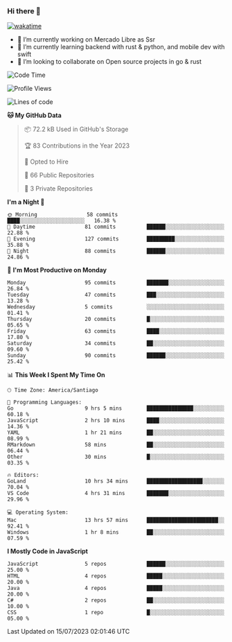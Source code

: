 ### Hi there 👋

[![wakatime](https://wakatime.com/badge/user/330beacb-fb27-4e32-bc38-f8f521bcf832.svg)](https://wakatime.com/@330beacb-fb27-4e32-bc38-f8f521bcf832)

- 🔭 I’m currently working on Mercado Libre as Ssr
- 🌱 I’m currently learning backend with rust & python, and mobile dev with swift
- 👯 I’m looking to collaborate on Open source projects in go & rust

<!--START_SECTION:waka-->
![Code Time](http://img.shields.io/badge/Code%20Time-136%20hrs%2055%20mins-blue)

![Profile Views](http://img.shields.io/badge/Profile%20Views-0-blue)

![Lines of code](https://img.shields.io/badge/From%20Hello%20World%20I%27ve%20Written-3.4%20million%20lines%20of%20code-blue)

**🐱 My GitHub Data** 

> 📦 72.2 kB Used in GitHub's Storage 
 > 
> 🏆 83 Contributions in the Year 2023
 > 
> 💼 Opted to Hire
 > 
> 📜 66 Public Repositories 
 > 
> 🔑 3 Private Repositories 
 > 
**I'm a Night 🦉** 

```text
🌞 Morning                58 commits          ████░░░░░░░░░░░░░░░░░░░░░   16.38 % 
🌆 Daytime                81 commits          ██████░░░░░░░░░░░░░░░░░░░   22.88 % 
🌃 Evening                127 commits         █████████░░░░░░░░░░░░░░░░   35.88 % 
🌙 Night                  88 commits          ██████░░░░░░░░░░░░░░░░░░░   24.86 % 
```
📅 **I'm Most Productive on Monday** 

```text
Monday                   95 commits          ███████░░░░░░░░░░░░░░░░░░   26.84 % 
Tuesday                  47 commits          ███░░░░░░░░░░░░░░░░░░░░░░   13.28 % 
Wednesday                5 commits           ░░░░░░░░░░░░░░░░░░░░░░░░░   01.41 % 
Thursday                 20 commits          █░░░░░░░░░░░░░░░░░░░░░░░░   05.65 % 
Friday                   63 commits          ████░░░░░░░░░░░░░░░░░░░░░   17.80 % 
Saturday                 34 commits          ██░░░░░░░░░░░░░░░░░░░░░░░   09.60 % 
Sunday                   90 commits          ██████░░░░░░░░░░░░░░░░░░░   25.42 % 
```


📊 **This Week I Spent My Time On** 

```text
🕑︎ Time Zone: America/Santiago

💬 Programming Languages: 
Go                       9 hrs 5 mins        ███████████████░░░░░░░░░░   60.18 % 
JavaScript               2 hrs 10 mins       ████░░░░░░░░░░░░░░░░░░░░░   14.36 % 
YAML                     1 hr 21 mins        ██░░░░░░░░░░░░░░░░░░░░░░░   08.99 % 
RMarkdown                58 mins             ██░░░░░░░░░░░░░░░░░░░░░░░   06.44 % 
Other                    30 mins             █░░░░░░░░░░░░░░░░░░░░░░░░   03.35 % 

🔥 Editors: 
GoLand                   10 hrs 34 mins      ██████████████████░░░░░░░   70.04 % 
VS Code                  4 hrs 31 mins       ███████░░░░░░░░░░░░░░░░░░   29.96 % 

💻 Operating System: 
Mac                      13 hrs 57 mins      ███████████████████████░░   92.41 % 
Windows                  1 hr 8 mins         ██░░░░░░░░░░░░░░░░░░░░░░░   07.59 % 
```

**I Mostly Code in JavaScript** 

```text
JavaScript               5 repos             ██████░░░░░░░░░░░░░░░░░░░   25.00 % 
HTML                     4 repos             █████░░░░░░░░░░░░░░░░░░░░   20.00 % 
Java                     4 repos             █████░░░░░░░░░░░░░░░░░░░░   20.00 % 
C#                       2 repos             ██░░░░░░░░░░░░░░░░░░░░░░░   10.00 % 
CSS                      1 repo              █░░░░░░░░░░░░░░░░░░░░░░░░   05.00 % 
```




 Last Updated on 15/07/2023 02:01:46 UTC
<!--END_SECTION:waka-->
